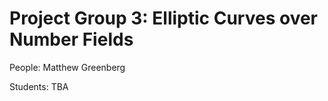 

# Project Group 3: Elliptic Curves over Number Fields

People: Matthew Greenberg 

Students: TBA 
